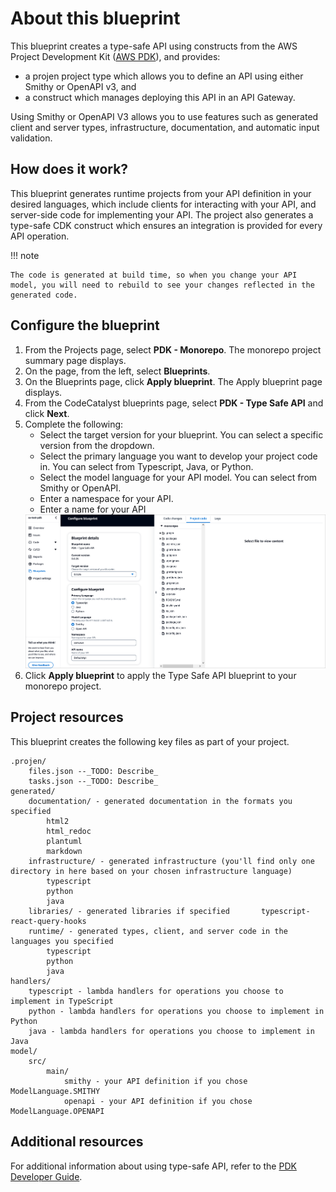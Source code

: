 # About this blueprint

This blueprint creates a type-safe API using constructs from the AWS Project Development Kit ([AWS PDK](https://aws.github.io/aws-pdk/)), and provides:

- a projen project type which allows you to define an API using either Smithy or OpenAPI v3, and
- a construct which manages deploying this API in an API Gateway.

Using Smithy or OpenAPI V3 allows you to use features such as generated client and server types, infrastructure, documentation, and automatic input validation.

## How does it work?

This blueprint generates runtime projects from your API definition in your desired languages, which include clients for interacting with your API, and server-side code for implementing your API. The project also generates a type-safe CDK construct which ensures an integration is provided for every API operation.

!!! note

    The code is generated at build time, so when you change your API model, you will need to rebuild to see your changes reflected in the generated code.

## Configure the blueprint

1. From the Projects page, select **PDK - Monorepo**. The monorepo project summary page displays.
2. On the page, from the left, select **Blueprints**.
3. On the Blueprints page, click **Apply blueprint**. The Apply blueprint page displays.
4. From the CodeCatalyst blueprints page, select **PDK - Type Safe API** and click **Next**.
5. Complete the following:
    - Select the target version for your blueprint. You can select a specific version from the dropdown.
    - Select the primary language you want to develop your project code in. You can select from Typescript, Java, or Python.
    - Select the model language for your API model. You can select from Smithy or OpenAPI.
    - Enter a namespace for your API.
    - Enter a name for your API
    <img src="assets/images/type-safe-api-blueprint.png"/>
6. Click **Apply blueprint** to apply the Type Safe API blueprint to your monorepo project.

## Project resources

This blueprint creates the following key files as part of your project.

```
.projen/
    files.json --_TODO: Describe_
    tasks.json --_TODO: Describe_
generated/
    documentation/ - generated documentation in the formats you specified
        html2
        html_redoc
        plantuml
        markdown
    infrastructure/ - generated infrastructure (you'll find only one directory in here based on your chosen infrastructure language)
        typescript
        python
        java 
    libraries/ - generated libraries if specified       typescript-react-query-hooks
    runtime/ - generated types, client, and server code in the languages you specified
        typescript
        python
        java
handlers/
    typescript - lambda handlers for operations you choose to implement in TypeScript
    python - lambda handlers for operations you choose to implement in Python
    java - lambda handlers for operations you choose to implement in Java
model/
    src/
        main/
            smithy - your API definition if you chose ModelLanguage.SMITHY
            openapi - your API definition if you chose ModelLanguage.OPENAPI
```

## Additional resources

For additional information about using type-safe API, refer to the [PDK Developer Guide](https://aws.github.io/aws-pdk/developer_guides/type-safe-api/index.html).